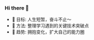 ### Hi there 👋

- 🔭 目标: 人生短暂，奋斗不止～
- 🌱 方法: 整理学习遇到的关键技术突破点
- 🤔 趋势: 拥抱变化，扩大自己的能力圈

<!---
# bellacce
bellacce/bellacce is a ✨ special ✨ repository because its `README.md` (this file) appears on your GitHub profile.
You can click the Preview link to take a look at your changes.
--->
